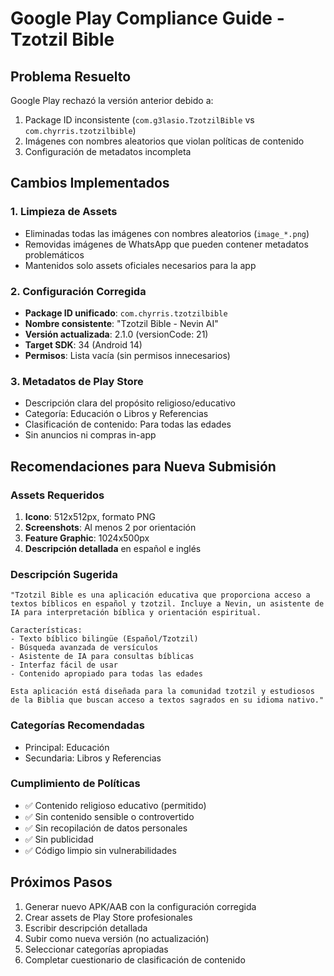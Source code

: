 # Google Play Compliance Guide - Tzotzil Bible

## Problema Resuelto
Google Play rechazó la versión anterior debido a:
1. Package ID inconsistente (`com.g3lasio.TzotzilBible` vs `com.chyrris.tzotzilbible`)
2. Imágenes con nombres aleatorios que violan políticas de contenido
3. Configuración de metadatos incompleta

## Cambios Implementados

### 1. Limpieza de Assets
- Eliminadas todas las imágenes con nombres aleatorios (`image_*.png`)
- Removidas imágenes de WhatsApp que pueden contener metadatos problemáticos
- Mantenidos solo assets oficiales necesarios para la app

### 2. Configuración Corregida
- **Package ID unificado**: `com.chyrris.tzotzilbible`
- **Nombre consistente**: "Tzotzil Bible - Nevin AI"
- **Versión actualizada**: 2.1.0 (versionCode: 21)
- **Target SDK**: 34 (Android 14)
- **Permisos**: Lista vacía (sin permisos innecesarios)

### 3. Metadatos de Play Store
- Descripción clara del propósito religioso/educativo
- Categoría: Educación o Libros y Referencias
- Clasificación de contenido: Para todas las edades
- Sin anuncios ni compras in-app

## Recomendaciones para Nueva Submisión

### Assets Requeridos
1. **Icono**: 512x512px, formato PNG
2. **Screenshots**: Al menos 2 por orientación
3. **Feature Graphic**: 1024x500px
4. **Descripción detallada** en español e inglés

### Descripción Sugerida
```
"Tzotzil Bible es una aplicación educativa que proporciona acceso a textos bíblicos en español y tzotzil. Incluye a Nevin, un asistente de IA para interpretación bíblica y orientación espiritual. 

Características:
- Texto bíblico bilingüe (Español/Tzotzil)
- Búsqueda avanzada de versículos
- Asistente de IA para consultas bíblicas
- Interfaz fácil de usar
- Contenido apropiado para todas las edades

Esta aplicación está diseñada para la comunidad tzotzil y estudiosos de la Biblia que buscan acceso a textos sagrados en su idioma nativo."
```

### Categorías Recomendadas
- Principal: Educación
- Secundaria: Libros y Referencias

### Cumplimiento de Políticas
- ✅ Contenido religioso educativo (permitido)
- ✅ Sin contenido sensible o controvertido
- ✅ Sin recopilación de datos personales
- ✅ Sin publicidad
- ✅ Código limpio sin vulnerabilidades

## Próximos Pasos
1. Generar nuevo APK/AAB con la configuración corregida
2. Crear assets de Play Store profesionales
3. Escribir descripción detallada
4. Subir como nueva versión (no actualización)
5. Seleccionar categorías apropiadas
6. Completar cuestionario de clasificación de contenido